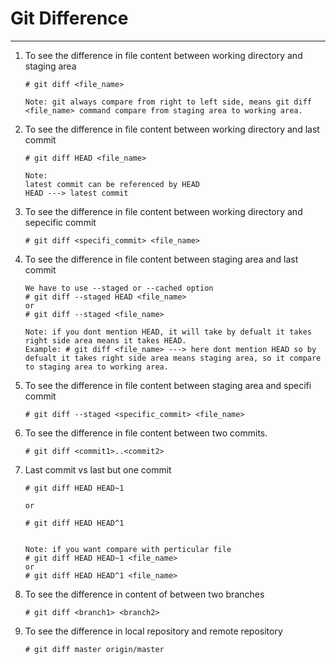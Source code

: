 # Git Difference
---
1. To see the difference in file content between working directory and staging area
    ~~~
    # git diff <file_name>
    
    Note: git always compare from right to left side, means git diff <file_name> command compare from staging area to working area.
    ~~~
    
2. To see the difference in file content between working directory and last commit
    ~~~
    # git diff HEAD <file_name>
    
    Note: 
    latest commit can be referenced by HEAD
    HEAD ---> latest commit
    ~~~
    
3. To see the difference in file content between working directory and sepecific commit
    ~~~
    # git diff <specifi_commit> <file_name>
    ~~~
    
4. To see the difference in file content between staging area and last commit
    ~~~
    We have to use --staged or --cached option
    # git diff --staged HEAD <file_name>
    or
    # git diff --staged <file_name>
    
    Note: if you dont mention HEAD, it will take by defualt it takes right side area means it takes HEAD.
    Example: # git diff <file_name> ---> here dont mention HEAD so by defualt it takes right side area means staging area, so it compare to staging area to working area.
    ~~~
    
5. To see the difference in file content between staging area and specifi commit
    ~~~
    # git diff --staged <specific_commit> <file_name>
    ~~~
    
6. To see the difference in file content between two commits.
    ~~~
    # git diff <commit1>..<commit2>
    ~~~
7. Last commit vs last but one commit
    ~~~
    # git diff HEAD HEAD~1
    
    or
    
    # git diff HEAD HEAD^1
  
    
    Note: if you want compare with perticular file
    # git diff HEAD HEAD~1 <file_name>
    or 
    # git diff HEAD HEAD^1 <file_name>
    ~~~
   
 8. To see the difference in content of between two branches
    ~~~
    # git diff <branch1> <branch2>
    ~~~
 
9. To see the difference in local repository and remote repository
    ~~~
    # git diff master origin/master
    ~~~
